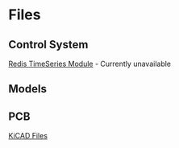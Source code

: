 # Files

## Control System

[Redis TimeSeries Module](/project-files/redistimeseries.so) - Currently unavailable

## Models

## PCB

[KiCAD Files](/project-files/kiCAD-files.zip)
